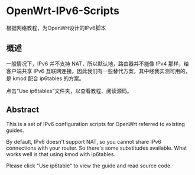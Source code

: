 # OpenWrt-IPv6-Scripts

根据网络教程，为OpenWrt设计的IPv6脚本

## 概述

一般情况下，IPv6 并不支持 NAT，所以默认地，路由器并不能像 IPv4 那样，给客户端共享 IPv6 互联网连接。因此我们有一些替代方案，其中经我实测可用的，是 kmod 配合 ip6tables 的方案。

点击“Use ip6tables”文件夹，以查看教程、阅读源码。

## Abstract

This is a set of IPv6 configuration scripts for OpenWrt referred to existing guides.

By default, IPv6 doesn't support NAT, so you cannot share IPv6 connections with your router. So there's some substitudes available. What works well is that using kmod with ip6tables.

Please click "Use ip6table" to view the guide and read source code.
